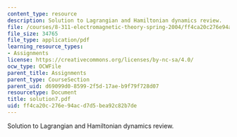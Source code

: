 ```yaml
---
content_type: resource
description: Solution to Lagrangian and Hamiltonian dynamics review.
file: /courses/8-311-electromagnetic-theory-spring-2004/ff4ca20c276e94acd7d5bea92c82b7de_solution7.pdf
file_size: 34765
file_type: application/pdf
learning_resource_types:
- Assignments
license: https://creativecommons.org/licenses/by-nc-sa/4.0/
ocw_type: OCWFile
parent_title: Assignments
parent_type: CourseSection
parent_uid: d69099d0-8599-2f5d-17ae-b9f79f728d07
resourcetype: Document
title: solution7.pdf
uid: ff4ca20c-276e-94ac-d7d5-bea92c82b7de
---
```

Solution to Lagrangian and Hamiltonian dynamics review.